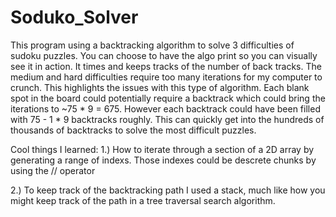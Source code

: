 # Soduko_Solver
This program using a backtracking algorithm to solve 3 difficulties of sudoku puzzles.
You can choose to have the algo print so you can visually see it in action.
It times and keeps tracks of the number of back tracks.
The medium and hard difficulties require too many iterations for my computer to crunch.
This highlights the issues with this type of algorithm. Each blank spot in the board could potentially require a backtrack which could bring the iterations to ~75 * 9 = 675.
However each backtrack could have been filled with 75 - 1 * 9 backtracks roughly. This can quickly get into the hundreds of thousands of backtracks to solve the most difficult puzzles.


Cool things I learned:
1.) How to iterate through a section of a 2D array by generating a range of indexs.
  Those indexes could be descrete chunks by using the // operator
  
2.) To keep track of the backtracking path I used a stack, much like how you might keep track of the path
  in a tree traversal search algorithm.
 
